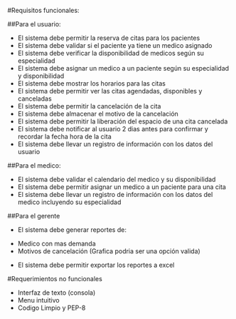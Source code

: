 #Requisitos funcionales:

##Para el usuario:

* El sistema debe permitir la reserva de citas para los pacientes
* El sistema debe validar si el paciente ya tiene un medico asignado
* El sistema debe verificar la disponibilidad de medicos según su especialidad
* El sistema debe asignar un medico a un paciente según su especialidad y disponibilidad
* El sistema debe mostrar los horarios para las citas
* El sistema debe permitir ver las citas agendadas, disponibles y canceladas
* El sistema debe permitir la cancelación de la cita
* El sistema debe almacenar el motivo de la cancelación
* El sistema debe permitir la liberación del espacio de una cita cancelada
* El sistema debe notificar al usuario 2 dias antes para confirmar y recordar la fecha hora de la cita 
* El sistema debe llevar un registro de información con los datos del usuario


##Para el medico:

* El sistema debe validar el calendario del medico y su disponibilidad
* El sistema debe permitir asignar un medico a un paciente para una cita
* El sistema debe llevar un registro de información con los datos del medico incluyendo su especialidad

##Para el gerente

* El sistema debe generar reportes de:
- Medico con mas demanda
- Motivos de cancelación (Grafica podria ser una opción valida)

* El sistema debe permitir exportar los reportes a excel

#Requerimientos no funcionales
* Interfaz de texto (consola)
* Menu intuitivo
* Codigo Limpio y PEP-8 